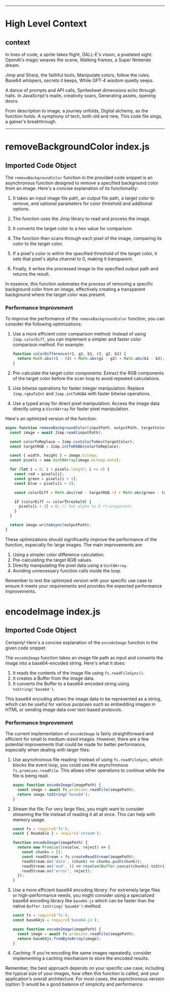 

  ---
# High Level Context
## context
In lines of code, a sprite takes flight,
DALL-E's vision, a pixelated sight.
OpenAI's magic weaves the scene,
Walking frames, a Super Nintendo dream.

Jimp and Sharp, the faithful tools,
Manipulate colors, follow the rules.
Base64 whispers, secrets it keeps,
While GPT-4 wisdom quietly seeps.

A dance of prompts and API calls,
Spritesheet dimensions echo through halls.
In JavaScript's realm, creativity soars,
Generating assets, opening doors.

From description to image, a journey unfolds,
Digital alchemy, as the function holds.
A symphony of tech, both old and new,
This code file sings, a gamer's breakthrough.


---
# removeBackgroundColor index.js
## Imported Code Object
The `removeBackgroundColor` function in the provided code snippet is an asynchronous function designed to remove a specified background color from an image. Here's a concise explanation of its functionality:

1. It takes an input image file path, an output file path, a target color to remove, and optional parameters for color threshold and additional options.

2. The function uses the Jimp library to read and process the image.

3. It converts the target color to a hex value for comparison.

4. The function then scans through each pixel of the image, comparing its color to the target color.

5. If a pixel's color is within the specified threshold of the target color, it sets that pixel's alpha channel to 0, making it transparent.

6. Finally, it writes the processed image to the specified output path and returns the result.

In essence, this function automates the process of removing a specific background color from an image, effectively creating a transparent background where the target color was present.

### Performance Improvement

To improve the performance of the `removeBackgroundColor` function, you can consider the following optimizations:

1. Use a more efficient color comparison method:
   Instead of using `Jimp.colorDiff`, you can implement a simpler and faster color comparison method. For example:

   ```javascript
   function colorDifference(r1, g1, b1, r2, g2, b2) {
     return Math.abs(r1 - r2) + Math.abs(g1 - g2) + Math.abs(b1 - b2);
   }
   ```

2. Pre-calculate the target color components:
   Extract the RGB components of the target color before the scan loop to avoid repeated calculations.

3. Use bitwise operations for faster integer manipulation:
   Replace `Jimp.rgbaToInt` and `Jimp.intToRGBA` with faster bitwise operations.

4. Use a typed array for direct pixel manipulation:
   Access the image data directly using a `Uint8Array` for faster pixel manipulation.

Here's an optimized version of the function:

```javascript
async function removeBackgroundColor(inputPath, outputPath, targetColor, colorThreshold = 0, options = {}) {
  const image = await Jimp.read(inputPath);

  const colorToReplace = Jimp.cssColorToHex(targetColor);
  const targetRGB = Jimp.intToRGBA(colorToReplace);

  const { width, height } = image.bitmap;
  const pixels = new Uint8Array(image.bitmap.data);

  for (let i = 0; i < pixels.length; i += 4) {
    const red = pixels[i];
    const green = pixels[i + 1];
    const blue = pixels[i + 2];

    const colorDiff = Math.abs(red - targetRGB.r) + Math.abs(green - targetRGB.g) + Math.abs(blue - targetRGB.b);

    if (colorDiff <= colorThreshold) {
      pixels[i + 3] = 0; // Set alpha to 0 (transparent)
    }
  }

  return image.writeAsync(outputPath);
}
```

These optimizations should significantly improve the performance of the function, especially for large images. The main improvements are:

1. Using a simpler color difference calculation.
2. Pre-calculating the target RGB values.
3. Directly manipulating the pixel data using a `Uint8Array`.
4. Avoiding unnecessary function calls inside the loop.

Remember to test the optimized version with your specific use case to ensure it meets your requirements and provides the expected performance improvements.

# encodeImage index.js
## Imported Code Object
Certainly! Here's a concise explanation of the `encodeImage` function in the given code snippet:

The `encodeImage` function takes an image file path as input and converts the image into a base64-encoded string. Here's what it does:

1. It reads the contents of the image file using `fs.readFileSync()`.
2. It creates a Buffer from the image data.
3. It converts the Buffer to a base64-encoded string using `toString('base64')`.

This base64 encoding allows the image data to be represented as a string, which can be useful for various purposes such as embedding images in HTML or sending image data over text-based protocols.

### Performance Improvement

The current implementation of `encodeImage` is fairly straightforward and efficient for small to medium-sized images. However, there are a few potential improvements that could be made for better performance, especially when dealing with larger files:

1. Use asynchronous file reading:
   Instead of using `fs.readFileSync`, which blocks the event loop, you could use the asynchronous `fs.promises.readFile`. This allows other operations to continue while the file is being read.

   ```javascript
   async function encodeImage(imagePath) {
     const image = await fs.promises.readFile(imagePath);
     return image.toString('base64');
   }
   ```

2. Stream the file:
   For very large files, you might want to consider streaming the file instead of reading it all at once. This can help with memory usage.

   ```javascript
   const fs = require('fs');
   const { Readable } = require('stream');

   function encodeImage(imagePath) {
     return new Promise((resolve, reject) => {
       const chunks = [];
       const readStream = fs.createReadStream(imagePath);
       readStream.on('data', (chunk) => chunks.push(chunk));
       readStream.on('end', () => resolve(Buffer.concat(chunks).toString('base64')));
       readStream.on('error', reject);
     });
   }
   ```

3. Use a more efficient base64 encoding library:
   For extremely large files or high-performance needs, you might consider using a specialized base64 encoding library like `base64-js` which can be faster than the native `Buffer.toString('base64')` method.

   ```javascript
   const fs = require('fs');
   const base64js = require('base64-js');

   async function encodeImage(imagePath) {
     const image = await fs.promises.readFile(imagePath);
     return base64js.fromByteArray(image);
   }
   ```

4. Caching:
   If you're encoding the same images repeatedly, consider implementing a caching mechanism to store the encoded results.

Remember, the best approach depends on your specific use case, including the typical size of your images, how often this function is called, and your application's overall architecture. For most cases, the asynchronous version (option 1) would be a good balance of simplicity and performance.

  